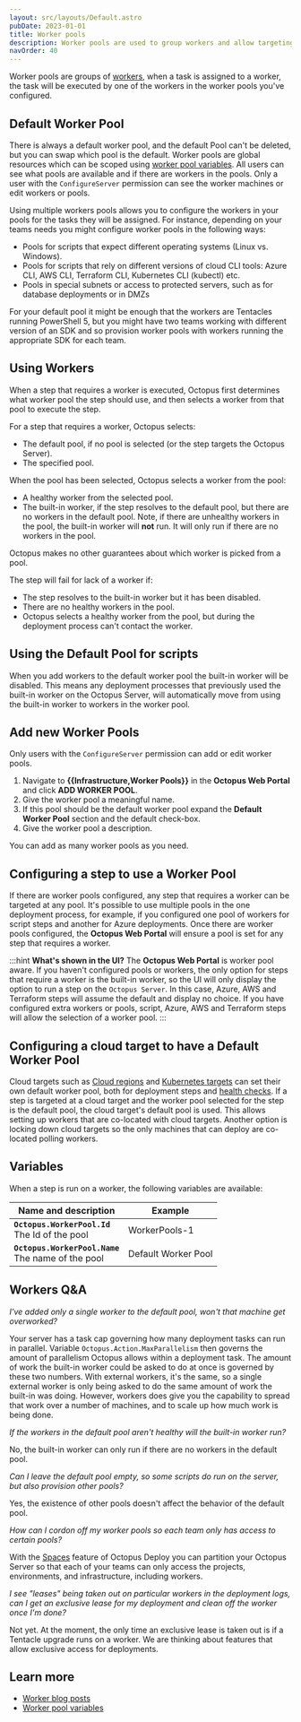 ```yaml
---
layout: src/layouts/Default.astro
pubDate: 2023-01-01
title: Worker pools
description: Worker pools are used to group workers and allow targeting steps at the pool of workers best equipped to execute the step.  This page describes how to configure worker pools for a variety of scenarios.
navOrder: 40
---
```


Worker pools are groups of [workers](/docs/infrastructure/workers/index.md), when a task is assigned to a worker, the task will be executed by one of the workers in the worker pools you've configured.

## Default Worker Pool

There is always a default worker pool, and the default Pool can't be deleted, but you can swap which pool is the default. Worker pools are global resources which can be scoped using [worker pool variables](/docs/projects/variables/worker-pool-variables.md).  All users can see what pools are available and if there are workers in the pools. Only a user with the `ConfigureServer` permission can see the worker machines or edit workers or pools.

Using multiple workers pools allows you to configure the workers in your  pools for the tasks they will be assigned. For instance, depending on your teams needs you might configure worker pools in the following ways:

- Pools for scripts that expect different operating systems (Linux vs. Windows).
- Pools for scripts that rely on different versions of cloud CLI tools: Azure CLI, AWS CLI, Terraform CLI, Kubernetes CLI (kubectl) etc.
- Pools in special subnets or access to protected servers, such as for database deployments or in DMZs

For your default pool it might be enough that the workers are Tentacles running PowerShell 5, but you might have two teams working with different version of an SDK and so provision worker pools with workers running the appropriate SDK for each team.

## Using Workers

When a step that requires a worker is executed, Octopus first determines what worker pool the step should use, and then selects a worker from that pool to execute the step.

For a step that requires a worker, Octopus selects:

- The default pool, if no pool is selected (or the step targets the Octopus Server).
- The specified pool.

When the pool has been selected, Octopus selects a worker from the pool:

- A healthy worker from the selected pool.
- The built-in worker, if the step resolves to the default pool, but there are no workers in the default pool. Note, if there are unhealthy workers in the pool, the built-in worker will **not** run. It will only run if there are no workers in the pool.

Octopus makes no other guarantees about which worker is picked from a pool.

The step will fail for lack of a worker if:

- The step resolves to the built-in worker but it has been disabled.
- There are no healthy workers in the pool.
- Octopus selects a healthy worker from the pool, but during the deployment process can't contact the worker.

## Using the Default Pool for scripts

When you add workers to the default worker pool the built-in worker will be disabled. This means any deployment processes that previously used the built-in worker on the Octopus Server, will automatically move from using the built-in worker to workers in the worker pool.

## Add new Worker Pools

Only users with the `ConfigureServer` permission can add or edit worker pools.

1. Navigate to **{{Infrastructure,Worker Pools}}** in the **Octopus Web Portal** and click **ADD WORKER POOL**.  
1. Give the worker pool a meaningful name.
1. If this pool should be the default worker pool expand the **Default Worker Pool** section and the default check-box.
1. Give the worker pool a description.

You can add as many worker pools as you need.

## Configuring a step to use a Worker Pool

If there are worker pools configured, any step that requires a worker can be targeted at any pool.  It's possible to use multiple pools in the one deployment process, for example, if you configured one pool of workers for script steps and another for Azure deployments.  Once there are worker pools configured, the **Octopus Web Portal** will ensure a pool is set for any step that requires a worker.

:::hint
**What's shown in the UI?**
The **Octopus Web Portal** is worker pool aware.  If you haven't configured pools or workers, the only option for steps that require a worker is the built-in worker, so the UI will only display the option to run a step on the `Octopus Server`.  In this case, Azure, AWS and Terraform steps will assume the default and display no choice.  If you have configured extra workers or pools, script, Azure, AWS and Terraform steps will allow the selection of a worker pool.
:::

## Configuring a cloud target to have a Default Worker Pool

Cloud targets such as [Cloud regions](/docs/infrastructure/deployment-targets/cloud-regions.md) and [Kubernetes targets](/docs/infrastructure/deployment-targets/kubernetes-target/index.md) can set their own default worker pool, both for deployment steps and [health checks](/docs/infrastructure/deployment-targets/machine-policies.md#health-check).  If a step is targeted at a cloud target and the worker pool selected for the step is the default pool, the cloud target's default pool is used.  This allows setting up workers that are co-located with cloud targets.  Another option is locking down cloud targets so the only machines that can deploy are co-located polling workers. 

## Variables

When a step is run on a worker, the following variables are available:

| Name and description | Example |
| -------------------- | ------------------------|
| **`Octopus.WorkerPool.Id`** <br/> The Id of the pool | WorkerPools-1 |
| **`Octopus.WorkerPool.Name`** <br/> The name of the pool | Default Worker Pool |

## Workers Q&A

*I've added only a single worker to the default pool, won't that machine get overworked?*

Your server has a task cap governing how many deployment tasks can run in parallel.  Variable `Octopus.Action.MaxParallelism` then governs the amount of parallelism Octopus allows within a deployment task.  The amount of work the built-in worker could be asked to do at once is governed by these two numbers.  With external workers, it's the same, so a single external worker is only being asked to do the same amount of work the built-in was doing.  However, workers does give you the capability to spread that work over a number of machines, and to scale up how much work is being done.

*If the workers in the default pool aren't healthy will the built-in worker run?*

No, the built-in worker can only run if there are no workers in the default pool.

*Can I leave the default pool empty, so some scripts do run on the server, but also provision other pools?*

Yes, the existence of other pools doesn't affect the behavior of the default pool.

*How can I cordon off my worker pools so each team only has access to certain pools?*

With the [Spaces](/docs/administration/spaces/index.md) feature of Octopus Deploy you can partition your Octopus Server so that each of your teams can only access the projects, environments, and infrastructure, including workers. 

*I see "leases" being taken out on particular workers in the deployment logs, can I get an exclusive lease for my deployment and clean off the worker once I'm done?*

Not yet.  At the moment, the only time an exclusive lease is taken out is if a Tentacle upgrade runs on a worker.  We are thinking about features that allow exclusive access for deployments.

## Learn more

- [Worker blog posts](https://octopus.com/blog/tag/workers)
- [Worker pool variables](/docs/projects/variables/worker-pool-variables.md)
